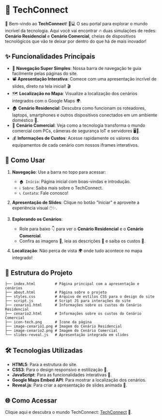 
# 🚀 TechConnect

🎉 Bem-vindo ao **TechConnect**! 🚪💻 O seu portal para explorar o mundo incrível da tecnologia. Aqui você vai encontrar 🔥 duas simulações de redes: **Cenário Residencial** e **Cenário Comercial**, cheias de dispositivos tecnológicos que vão te deixar por dentro do que há de mais inovador!

## ✨ Funcionalidades Principais

- 🧭 **Navegação Super Simples**: Nossa barra de navegação te guia facilmente pelas páginas do site.
- 📽️ **Apresentação Interativa**: Comece com uma apresentação incrível de slides, direto na tela inicial! 🎬
- 🗺️ **Localização no Mapa**: Visualize a localização dos cenários integrados com o Google Maps 🌍.
- 🏠 **Cenário Residencial**: Descubra como funcionam os roteadores, laptops, smartphones e outros dispositivos conectados em um ambiente doméstico 🏡.
- 🏢 **Cenário Comercial**: Veja como a tecnologia transforma o mundo comercial com PCs, câmeras de segurança IoT e servidores 🖥️📡.
- 💰 **Informações de Custos**: Acesse rapidamente os valores dos equipamentos de cada cenário com nossos iframes interativos.

## 👀 Como Usar

1. **Navegação**: Use a barra no topo para acessar:
   - `🏠 Início`: Página inicial com boas-vindas e introdução.
   - `ℹ️ Sobre`: Saiba mais sobre o TechConnect.
   - `📞 Contato`: Fale conosco!

2. **Apresentação de Slides**: Clique no botão "Iniciar" e aproveite a experiência visual 🖱️✨.

3. **Explorando os Cenários**:
   - Role para baixo 👇 para ver o **Cenário Residencial** e o **Cenário Comercial**.
   - Confira as imagens 📸, leia as descrições 📑 e saiba os custos 💸.

4. **Localização**: Não perca de vista 🌍 onde tudo acontece no mapa integrado!

## 📂 Estrutura do Projeto

```
├── index.html         # Página principal com a apresentação e cenários
├── about.html         # Página sobre o projeto
├── styles.css         # Arquivo de estilos CSS para o design do site
├── script.js          # Script JS para interações do site
├── cenario1.html      # Informações sobre os custos do Cenário Residencial
├── cenario2.html      # Informações sobre os custos do Cenário Comercial
├── icon-tech.png      # Ícone da página
├── image-cenario1.png # Imagem do Cenário Residencial
├── image-cenario2.png # Imagem do Cenário Comercial
└── slides-reveal.js   # Apresentação integrada em slides
```

## 🛠️ Tecnologias Utilizadas

- **HTML5**: Para a estrutura do site.
- **CSS3**: Para o design responsivo e estilização 🎨.
- **JavaScript**: Para as funcionalidades interativas 📲.
- **Google Maps Embed API**: Para mostrar a localização dos cenários.
- **Reveal.js**: Para criar a apresentação de slides animada 🎥.

## 🌐 Como Acessar

Clique aqui e descubra o mundo TechConnect: [TechConnect](https://ericdiasblu.github.io/slides-reveal.js/) 🌟.

